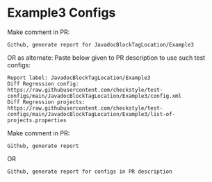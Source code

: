 # Example3 Configs
Make comment in PR:
```
Github, generate report for JavadocBlockTagLocation/Example3
```
OR as alternate:
Paste below given to PR description to use such test configs:
```
Report label: JavadocBlockTagLocation/Example3
Diff Regression config: https://raw.githubusercontent.com/checkstyle/test-configs/main/JavadocBlockTagLocation/Example3/config.xml
Diff Regression projects: https://raw.githubusercontent.com/checkstyle/test-configs/main/JavadocBlockTagLocation/Example3/list-of-projects.properties
```
Make comment in PR:
```
Github, generate report
```
OR
```
Github, generate report for configs in PR description
```
